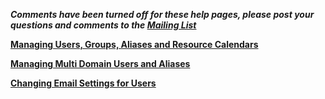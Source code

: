 _**Comments have been turned off for these help pages, please post your questions and comments to the [Mailing List](http://groups.google.com/group/google-apps-manager)**_

**[Managing Users, Groups, Aliases and Resource Calendars](ExamplesProvisioning)**

**[Managing Multi Domain Users and Aliases](ExamplesMultiDomain)**

**[Changing Email Settings for Users](ExamplesEmailSettings)**


